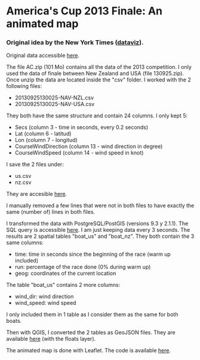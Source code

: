 # America's Cup 2013 Finale: An animated map

### Original idea by the New York Times ([dataviz](http://www.nytimes.com/interactive/2013/09/25/sports/americas-cup-course.html)).

Original data accessible [here](https://drive.google.com/file/d/0B2CUun8QUAMsUDJydWw2YTBzMUE/edit).

The file AC.zip (101 Mo) contains all the data of the 2013 competition. I only used the data of finale between New Zealand and USA (file 130925.zip).
Once unzip the data are located inside the "csv" folder. I worked with the 2 following files:
* 20130925130025-NAV-NZL.csv
* 20130925130025-NAV-USA.csv

They both have the same structure and contain 24 columns. I only kept 5:
* Secs (column 3 - time in seconds, every 0.2 seconds)
* Lat (column 6 - latitud)
* Lon (column 7 - longitud)
* CourseWindDirection (column 13 - wind direction in degree)
* CourseWindSpeed (column 14 - wind speed in knot)

I save the 2 files under:
* us.csv
* nz.csv

They are accesible [here](https://github.com/pvernier/pvernier.github.io/tree/master/americas_cup/data).

I manually removed a few lines that were not in both files to have exactly the same (number of) lines in both files. 

I transformed the data with PostgreSQL/PostGIS (versions 9.3 y 2.1.1). The SQL query is accessible [here](https://github.com/pvernier/pvernier.github.io/blob/master/americas_cup/data/queries_americas_cup.sql). I am just keeping data every 3 seconds. The results are 2 spatial tables "boat_us" and "boat_nz". They both contain the 3 same columns:
* time: time in seconds since the beginning of the race (warm up included)
* run: percentage of the race done (0% during warm up)
* geog: coordinates of the current location

The table "boat_us" contains 2 more columns:
* wind_dir: wind direction
* wind_speed: wind speed

I only included them in 1 table as I consider them as the same for both boats.

Then with QGIS, I converted the 2 tables as GeoJSON files. They are available [here](https://github.com/pvernier/pvernier.github.io/tree/master/americas_cup/resources/layers) (with the floats layer).

The animated map is done with Leaflet. The code is available [here](https://github.com/pvernier/pvernier.github.io/blob/master/americas_cup/resources/main.js).